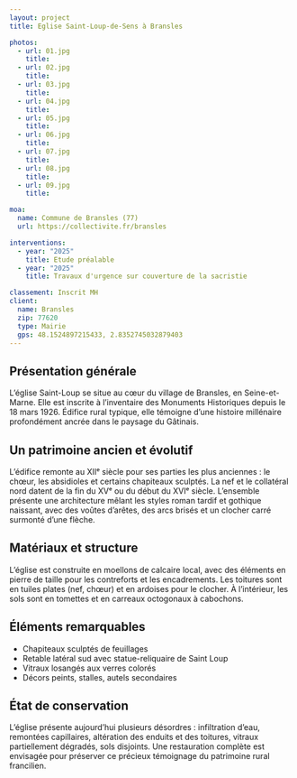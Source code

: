 ```yaml
---
layout: project
title: Eglise Saint-Loup-de-Sens à Bransles

photos:
  - url: 01.jpg
    title:
  - url: 02.jpg
    title:
  - url: 03.jpg
    title:
  - url: 04.jpg
    title:
  - url: 05.jpg
    title:
  - url: 06.jpg
    title:
  - url: 07.jpg
    title:
  - url: 08.jpg
    title:
  - url: 09.jpg
    title:

moa:
  name: Commune de Bransles (77)
  url: https://collectivite.fr/bransles

interventions:
  - year: "2025"
    title: Etude préalable
  - year: "2025"
    title: Travaux d'urgence sur couverture de la sacristie

classement: Inscrit MH
client:
  name: Bransles
  zip: 77620
  type: Mairie
  gps: 48.1524897215433, 2.8352745032879403
---
```


## Présentation générale

L’église Saint-Loup se situe au cœur du village de Bransles, en Seine-et-Marne.
Elle est inscrite à l’inventaire des Monuments Historiques depuis le 18
mars 1926. Édifice rural typique, elle témoigne d’une histoire millénaire
profondément ancrée dans le paysage du Gâtinais.

## Un patrimoine ancien et évolutif

L’édifice remonte au XIIᵉ siècle pour ses parties les plus anciennes : le chœur,
les absidioles et certains chapiteaux sculptés. La nef et le collatéral nord
datent de la fin du XVᵉ ou du début du XVIᵉ siècle. L’ensemble présente une
architecture mêlant les styles roman tardif et gothique naissant, avec des
voûtes d’arêtes, des arcs brisés et un clocher carré surmonté d’une flèche.

## Matériaux et structure

L’église est construite en moellons de calcaire local, avec des éléments en
pierre de taille pour les contreforts et les encadrements. Les toitures sont en
tuiles plates (nef, chœur) et en ardoises pour le clocher. À l’intérieur, les
sols sont en tomettes et en carreaux octogonaux à cabochons.

## Éléments remarquables

- Chapiteaux sculptés de feuillages
- Retable latéral sud avec statue-reliquaire de Saint Loup
- Vitraux losangés aux verres colorés
- Décors peints, stalles, autels secondaires

## État de conservation

L’église présente aujourd’hui plusieurs désordres : infiltration d’eau,
remontées capillaires, altération des enduits et des toitures, vitraux
partiellement dégradés, sols disjoints. Une restauration complète est envisagée
pour préserver ce précieux témoignage du patrimoine rural francilien.

